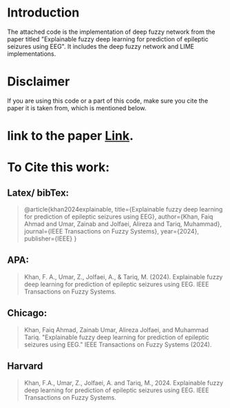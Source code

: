 # Introduction
The attached code is the implementation of deep fuzzy network from the paper titled "Explainable fuzzy deep learning for prediction of epileptic seizures using EEG". It includes the deep fuzzy network and LIME implementations.  
# Disclaimer
 If you are using this code or a part of this code, make sure you cite the paper it is taken from, which is mentioned below.
# link to the paper [Link](https://ieeexplore.ieee.org/abstract/document/10613429).
# To Cite this work:
## Latex/ bibTex: 
> @article{khan2024explainable,
  title={Explainable fuzzy deep learning for prediction of epileptic seizures using EEG},
  author={Khan, Faiq Ahmad and Umar, Zainab and Jolfaei, Alireza and Tariq, Muhammad},
  journal={IEEE Transactions on Fuzzy Systems},
  year={2024},
  publisher={IEEE}
}

## APA:
> Khan, F. A., Umar, Z., Jolfaei, A., & Tariq, M. (2024). Explainable fuzzy deep learning for prediction of epileptic seizures using EEG. IEEE Transactions on Fuzzy Systems.

## Chicago:
> Khan, Faiq Ahmad, Zainab Umar, Alireza Jolfaei, and Muhammad Tariq. "Explainable fuzzy deep learning for prediction of epileptic seizures using EEG." IEEE Transactions on Fuzzy Systems (2024).

## Harvard
> Khan, F.A., Umar, Z., Jolfaei, A. and Tariq, M., 2024. Explainable fuzzy deep learning for prediction of epileptic seizures using EEG. IEEE Transactions on Fuzzy Systems.
